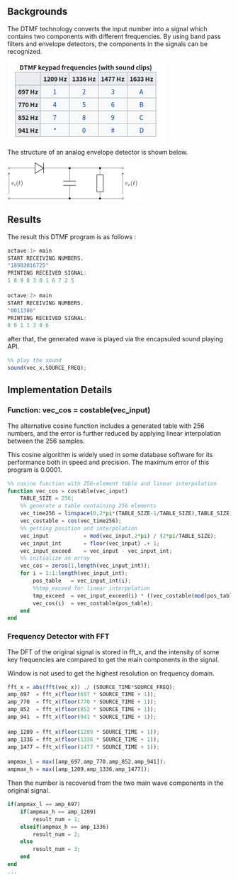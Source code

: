 ## Backgrounds

The DTMF technology converts the input number into a signal which contains two components with different frequencies. By using band pass filters and envelope detectors, the components in the signals can be recognized.

![dtmf](res/dtmf.png)

The structure of an analog envelope detector is shown below.

![cha8p1a](res/cha8p1a.png)

## Results

The result this DTMF program is as follows :

```octave
octave:1> main
START RECEIVING NUMBERS.
"18983016725"
PRINTING RECEIVED SIGNAL:
1 8 9 8 3 0 1 6 7 2 5

octave:2> main
START RECEIVING NUMBERS.
"0011386"
PRINTING RECEIVED SIGNAL:
0 0 1 1 3 8 6
```

after that, the generated wave is played via the encapsuled sound playing API.

```octave
%% play the sound
sound(vec_x,SOURCE_FREQ);
```



<div STYLE="page-break-after: always;"></div>

## Implementation Details

### Function: vec_cos = costable(vec_input)

The alternative cosine function includes a generated table with 256 numbers, and the error is further reduced by applying linear interpolation between the 256 samples.

This cosine algorithm is widely used in some database software for its performance both in speed and precision. The maximum error of this program is 0.0001.

```octave
%% cosine function with 256-element table and linear interpolation
function vec_cos = costable(vec_input)
    TABLE_SIZE = 256;
    %% generate a table containing 256 elements
    vec_time256 = linspace(0,2*pi*(TABLE_SIZE-1/TABLE_SIZE),TABLE_SIZE);
    vec_costable = cos(vec_time256);
    %% getting position and interpolation
    vec_input           = mod(vec_input,2*pi) / (2*pi/TABLE_SIZE);
    vec_input_int       = floor(vec_input) .+ 1;
    vec_input_exceed    = vec_input - vec_input_int;
    %% initialize an array
    vec_cos = zeros(1,length(vec_input_int));
    for i = 1:1:length(vec_input_int);
        pos_table   = vec_input_int(i);
        %%tmp_exceed for linear interpolation
        tmp_exceed  = vec_input_exceed(i) * ((vec_costable(mod(pos_table+1,TABLE_SIZE)+1)) - vec_costable(pos_table));
        vec_cos(i)  = vec_costable(pos_table);
    end
end
```



<div STYLE="page-break-after: always;"></div>

### Frequency Detector with FFT

The DFT of the original signal is stored in fft_x, and the intensity of some key frequencies are compared to get the main components in the signal.

Window is not used to get the highest resolution on frequency domain.

```octave
fft_x = abs(fft(vec_x)) ./ (SOURCE_TIME*SOURCE_FREQ);
amp_697  = fft_x(floor(697 * SOURCE_TIME + 1));
amp_770  = fft_x(floor(770 * SOURCE_TIME + 1));
amp_852  = fft_x(floor(852 * SOURCE_TIME + 1));
amp_941  = fft_x(floor(941 * SOURCE_TIME + 1));
        
amp_1209 = fft_x(floor(1209 * SOURCE_TIME + 1));
amp_1336 = fft_x(floor(1336 * SOURCE_TIME + 1));
amp_1477 = fft_x(floor(1477 * SOURCE_TIME + 1));
        
ampmax_l = max([amp_697,amp_770,amp_852,amp_941]);
ampmax_h = max([amp_1209,amp_1336,amp_1477]);
```

Then the number is recovered from the two main wave components in the original signal.

```octave
if(ampmax_l == amp_697)
	if(ampmax_h == amp_1209)
    	result_num = 1;
    elseif(ampmax_h == amp_1336)
        result_num = 2;
	else
        result_num = 3;
    end
end
...
```







<div STYLE="page-break-after: always;"></div>
